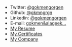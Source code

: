 - Twitter: [@gokmengorgen](https://twitter.com/gokmengorgen)
- Github: [@gkmngrgn](https://github.com/gkmngrgn)
- Linkedin: [@gokmengorgen](https://linkedin.com/in/gokmengorgen)
- E-mail: [gokmen&alageek...](http://www.google.com/recaptcha/mailhide/d?k=01cHoL9GkCaCMplzfkm9g14Q==&c=5Ysl7ZlVwgH6PUGWTSmvHxQaD01eh-sswQrVnEXrP7A=)
- [My Resume](https://goo.gl/KI3RY5)
- [My Certificates](/certificates)
- [My Company](https://alageek.com/)

